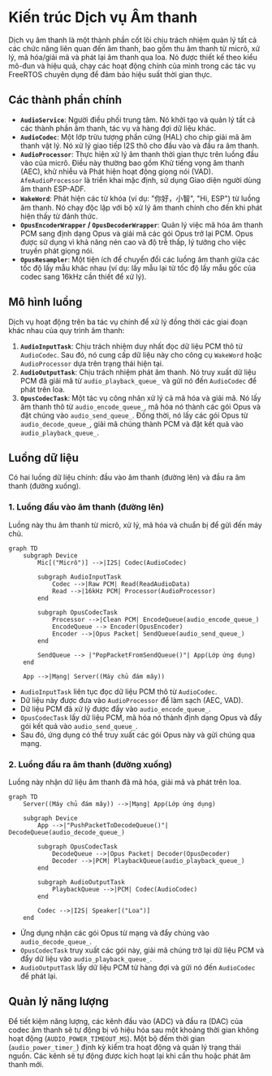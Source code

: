 # Kiến trúc Dịch vụ Âm thanh

Dịch vụ âm thanh là một thành phần cốt lõi chịu trách nhiệm quản lý tất cả các chức năng liên quan đến âm thanh, bao gồm thu âm thanh từ micrô, xử lý, mã hóa/giải mã và phát lại âm thanh qua loa. Nó được thiết kế theo kiểu mô-đun và hiệu quả, chạy các hoạt động chính của mình trong các tác vụ FreeRTOS chuyên dụng để đảm bảo hiệu suất thời gian thực.

## Các thành phần chính

- **`AudioService`**: Người điều phối trung tâm. Nó khởi tạo và quản lý tất cả các thành phần âm thanh, tác vụ và hàng đợi dữ liệu khác.
- **`AudioCodec`**: Một lớp trừu tượng phần cứng (HAL) cho chip giải mã âm thanh vật lý. Nó xử lý giao tiếp I2S thô cho đầu vào và đầu ra âm thanh.
- **`AudioProcessor`**: Thực hiện xử lý âm thanh thời gian thực trên luồng đầu vào của micrô. Điều này thường bao gồm Khử tiếng vọng âm thanh (AEC), khử nhiễu và Phát hiện hoạt động giọng nói (VAD). `AfeAudioProcessor` là triển khai mặc định, sử dụng Giao diện người dùng âm thanh ESP-ADF.
- **`WakeWord`**: Phát hiện các từ khóa (ví dụ: "你好，小智", "Hi, ESP") từ luồng âm thanh. Nó chạy độc lập với bộ xử lý âm thanh chính cho đến khi phát hiện thấy từ đánh thức.
- **`OpusEncoderWrapper` / `OpusDecoderWrapper`**: Quản lý việc mã hóa âm thanh PCM sang định dạng Opus và giải mã các gói Opus trở lại PCM. Opus được sử dụng vì khả năng nén cao và độ trễ thấp, lý tưởng cho việc truyền phát giọng nói.
- **`OpusResampler`**: Một tiện ích để chuyển đổi các luồng âm thanh giữa các tốc độ lấy mẫu khác nhau (ví dụ: lấy mẫu lại từ tốc độ lấy mẫu gốc của codec sang 16kHz cần thiết để xử lý).

## Mô hình luồng

Dịch vụ hoạt động trên ba tác vụ chính để xử lý đồng thời các giai đoạn khác nhau của quy trình âm thanh:

1. **`AudioInputTask`**: Chịu trách nhiệm duy nhất đọc dữ liệu PCM thô từ `AudioCodec`. Sau đó, nó cung cấp dữ liệu này cho công cụ `WakeWord` hoặc `AudioProcessor` dựa trên trạng thái hiện tại.
2. **`AudioOutputTask`**: Chịu trách nhiệm phát âm thanh. Nó truy xuất dữ liệu PCM đã giải mã từ `audio_playback_queue_` và gửi nó đến `AudioCodec` để phát trên loa.
3. **`OpusCodecTask`**: Một tác vụ công nhân xử lý cả mã hóa và giải mã. Nó lấy âm thanh thô từ `audio_encode_queue_`, mã hóa nó thành các gói Opus và đặt chúng vào `audio_send_queue_`. Đồng thời, nó lấy các gói Opus từ `audio_decode_queue_`, giải mã chúng thành PCM và đặt kết quả vào `audio_playback_queue_`.

## Luồng dữ liệu

Có hai luồng dữ liệu chính: đầu vào âm thanh (đường lên) và đầu ra âm thanh (đường xuống).

### 1. Luồng đầu vào âm thanh (đường lên)

Luồng này thu âm thanh từ micrô, xử lý, mã hóa và chuẩn bị để gửi đến máy chủ.

```mermaid
graph TD
    subgraph Device
        Mic[("Micrô")] -->|I2S| Codec(AudioCodec)
        
        subgraph AudioInputTask
            Codec -->|Raw PCM| Read(ReadAudioData)
            Read -->|16kHz PCM| Processor(AudioProcessor)
        end

        subgraph OpusCodecTask
            Processor -->|Clean PCM| EncodeQueue(audio_encode_queue_)
            EncodeQueue --> Encoder(OpusEncoder)
            Encoder -->|Opus Packet| SendQueue(audio_send_queue_)
        end

        SendQueue --> |"PopPacketFromSendQueue()"| App(Lớp ứng dụng)
    end
    
    App -->|Mạng| Server((Máy chủ đám mây))
```

- `AudioInputTask` liên tục đọc dữ liệu PCM thô từ `AudioCodec`.
- Dữ liệu này được đưa vào `AudioProcessor` để làm sạch (AEC, VAD).
- Dữ liệu PCM đã xử lý được đẩy vào `audio_encode_queue_`.
- `OpusCodecTask` lấy dữ liệu PCM, mã hóa nó thành định dạng Opus và đẩy gói kết quả vào `audio_send_queue_`.
- Sau đó, ứng dụng có thể truy xuất các gói Opus này và gửi chúng qua mạng.

### 2. Luồng đầu ra âm thanh (đường xuống)

Luồng này nhận dữ liệu âm thanh đã mã hóa, giải mã và phát trên loa.

```mermaid
graph TD
    Server((Máy chủ đám mây)) -->|Mạng| App(Lớp ứng dụng)

    subgraph Device
        App -->|"PushPacketToDecodeQueue()"| DecodeQueue(audio_decode_queue_)

        subgraph OpusCodecTask
            DecodeQueue -->|Opus Packet| Decoder(OpusDecoder)
            Decoder -->|PCM| PlaybackQueue(audio_playback_queue_)
        end

        subgraph AudioOutputTask
            PlaybackQueue -->|PCM| Codec(AudioCodec)
        end

        Codec -->|I2S| Speaker[("Loa")]
    end
```

- Ứng dụng nhận các gói Opus từ mạng và đẩy chúng vào `audio_decode_queue_`.
- `OpusCodecTask` truy xuất các gói này, giải mã chúng trở lại dữ liệu PCM và đẩy dữ liệu vào `audio_playback_queue_`.
- `AudioOutputTask` lấy dữ liệu PCM từ hàng đợi và gửi nó đến `AudioCodec` để phát lại.

## Quản lý năng lượng

Để tiết kiệm năng lượng, các kênh đầu vào (ADC) và đầu ra (DAC) của codec âm thanh sẽ tự động bị vô hiệu hóa sau một khoảng thời gian không hoạt động (`AUDIO_POWER_TIMEOUT_MS`). Một bộ đếm thời gian (`audio_power_timer_`) định kỳ kiểm tra hoạt động và quản lý trạng thái nguồn. Các kênh sẽ tự động được kích hoạt lại khi cần thu hoặc phát âm thanh mới. 